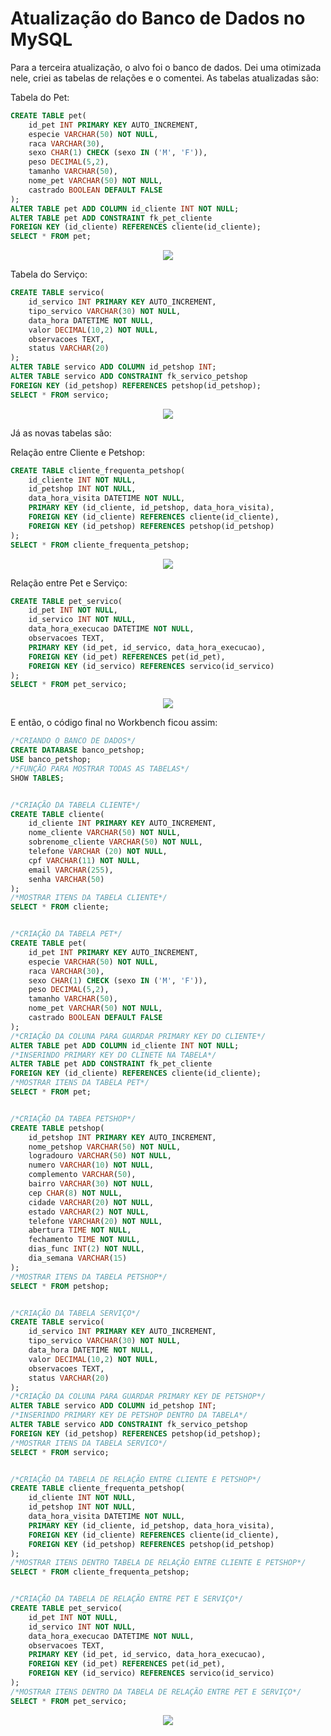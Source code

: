 # Atualização do Banco de Dados no MySQL

<p>Para a terceira atualização, o alvo foi o banco de dados. Dei uma otimizada nele, criei as tabelas de relações e o comentei. As tabelas atualizadas são:</p>
<p>Tabela do Pet:</p>

```sql
CREATE TABLE pet(
    id_pet INT PRIMARY KEY AUTO_INCREMENT,
    especie VARCHAR(50) NOT NULL,
    raca VARCHAR(30),
    sexo CHAR(1) CHECK (sexo IN ('M', 'F')),
    peso DECIMAL(5,2),
    tamanho VARCHAR(50),
    nome_pet VARCHAR(50) NOT NULL,
    castrado BOOLEAN DEFAULT FALSE
);
ALTER TABLE pet ADD COLUMN id_cliente INT NOT NULL;
ALTER TABLE pet ADD CONSTRAINT fk_pet_cliente
FOREIGN KEY (id_cliente) REFERENCES cliente(id_cliente);
SELECT * FROM pet;
```
<p align="center"><img src="https://github.com/user-attachments/assets/c974f305-1fa6-4a7e-8459-a6af4eb845ce"></p>

<p>Tabela do Serviço:</p>

```sql
CREATE TABLE servico(
    id_servico INT PRIMARY KEY AUTO_INCREMENT,
    tipo_servico VARCHAR(30) NOT NULL,
    data_hora DATETIME NOT NULL,
    valor DECIMAL(10,2) NOT NULL,
    observacoes TEXT,
    status VARCHAR(20)
);
ALTER TABLE servico ADD COLUMN id_petshop INT;
ALTER TABLE servico ADD CONSTRAINT fk_servico_petshop
FOREIGN KEY (id_petshop) REFERENCES petshop(id_petshop);
SELECT * FROM servico;
```
<p align="center"><img src="https://github.com/user-attachments/assets/8fac2a4f-025b-423b-a233-dc4d8452a15d"></p>

<p>Já as novas tabelas são:</p>
<p>Relação entre Cliente e Petshop:</p>

```sql
CREATE TABLE cliente_frequenta_petshop(
    id_cliente INT NOT NULL,
    id_petshop INT NOT NULL,
    data_hora_visita DATETIME NOT NULL,
    PRIMARY KEY (id_cliente, id_petshop, data_hora_visita),
    FOREIGN KEY (id_cliente) REFERENCES cliente(id_cliente),
    FOREIGN KEY (id_petshop) REFERENCES petshop(id_petshop)
);
SELECT * FROM cliente_frequenta_petshop;
```
<p align="center"><img src="https://github.com/user-attachments/assets/ec8a4318-c69b-48a1-8a25-bb84094949b0"></p>

<p>Relação entre Pet e Serviço:</p>

```sql
CREATE TABLE pet_servico(
    id_pet INT NOT NULL,
    id_servico INT NOT NULL,
    data_hora_execucao DATETIME NOT NULL,
    observacoes TEXT,
    PRIMARY KEY (id_pet, id_servico, data_hora_execucao),
    FOREIGN KEY (id_pet) REFERENCES pet(id_pet),
    FOREIGN KEY (id_servico) REFERENCES servico(id_servico)
);
SELECT * FROM pet_servico;
```
<p align="center"><img src="https://github.com/user-attachments/assets/8efeaf18-821a-4adb-a931-d04d383970c1"></p>

<p>E então, o código final no Workbench ficou assim:</p>

```sql
/*CRIANDO O BANCO DE DADOS*/
CREATE DATABASE banco_petshop;
USE banco_petshop;
/*FUNÇÃO PARA MOSTRAR TODAS AS TABELAS*/
SHOW TABLES;


/*CRIAÇÃO DA TABELA CLIENTE*/
CREATE TABLE cliente(
    id_cliente INT PRIMARY KEY AUTO_INCREMENT,
    nome_cliente VARCHAR(50) NOT NULL,
    sobrenome_cliente VARCHAR(50) NOT NULL,
    telefone VARCHAR (20) NOT NULL,
    cpf VARCHAR(11) NOT NULL,
    email VARCHAR(255),
    senha VARCHAR(50)
);
/*MOSTRAR ITENS DA TABELA CLIENTE*/
SELECT * FROM cliente;


/*CRIAÇÃO DA TABELA PET*/
CREATE TABLE pet(
    id_pet INT PRIMARY KEY AUTO_INCREMENT,
    especie VARCHAR(50) NOT NULL,
    raca VARCHAR(30),
    sexo CHAR(1) CHECK (sexo IN ('M', 'F')),
    peso DECIMAL(5,2),
    tamanho VARCHAR(50),
    nome_pet VARCHAR(50) NOT NULL,
    castrado BOOLEAN DEFAULT FALSE
);
/*CRIAÇÃO DA COLUNA PARA GUARDAR PRIMARY KEY DO CLIENTE*/
ALTER TABLE pet ADD COLUMN id_cliente INT NOT NULL;
/*INSERINDO PRIMARY KEY DO CLINETE NA TABELA*/
ALTER TABLE pet ADD CONSTRAINT fk_pet_cliente
FOREIGN KEY (id_cliente) REFERENCES cliente(id_cliente);
/*MOSTRAR ITENS DA TABELA PET*/
SELECT * FROM pet;


/*CRIAÇÃO DA TABEA PETSHOP*/
CREATE TABLE petshop(
    id_petshop INT PRIMARY KEY AUTO_INCREMENT,
    nome_petshop VARCHAR(50) NOT NULL,
    logradouro VARCHAR(50) NOT NULL,
    numero VARCHAR(10) NOT NULL,
    complemento VARCHAR(50),
    bairro VARCHAR(30) NOT NULL,
    cep CHAR(8) NOT NULL,
    cidade VARCHAR(20) NOT NULL,
    estado VARCHAR(2) NOT NULL,
    telefone VARCHAR(20) NOT NULL,
    abertura TIME NOT NULL,
    fechamento TIME NOT NULL,
    dias_func INT(2) NOT NULL,
    dia_semana VARCHAR(15)
);
/*MOSTRAR ITENS DA TABELA PETSHOP*/
SELECT * FROM petshop;


/*CRIAÇÃO DA TABELA SERVIÇO*/
CREATE TABLE servico(
    id_servico INT PRIMARY KEY AUTO_INCREMENT,
    tipo_servico VARCHAR(30) NOT NULL,
    data_hora DATETIME NOT NULL,
    valor DECIMAL(10,2) NOT NULL,
    observacoes TEXT,
    status VARCHAR(20)
);
/*CRIAÇÃO DA COLUNA PARA GUARDAR PRIMARY KEY DE PETSHOP*/
ALTER TABLE servico ADD COLUMN id_petshop INT;
/*INSERINDO PRIMARY KEY DE PETSHOP DENTRO DA TABELA*/
ALTER TABLE servico ADD CONSTRAINT fk_servico_petshop
FOREIGN KEY (id_petshop) REFERENCES petshop(id_petshop);
/*MOSTRAR ITENS DA TABELA SERVICO*/
SELECT * FROM servico;


/*CRIAÇÃO DA TABELA DE RELAÇÃO ENTRE CLIENTE E PETSHOP*/
CREATE TABLE cliente_frequenta_petshop(
    id_cliente INT NOT NULL,
    id_petshop INT NOT NULL,
    data_hora_visita DATETIME NOT NULL,
    PRIMARY KEY (id_cliente, id_petshop, data_hora_visita),
    FOREIGN KEY (id_cliente) REFERENCES cliente(id_cliente),
    FOREIGN KEY (id_petshop) REFERENCES petshop(id_petshop)
);
/*MOSTRAR ITENS DENTRO TABELA DE RELAÇÃO ENTRE CLIENTE E PETSHOP*/
SELECT * FROM cliente_frequenta_petshop;


/*CRIAÇÃO DA TABELA DE RELAÇÃO ENTRE PET E SERVIÇO*/
CREATE TABLE pet_servico(
    id_pet INT NOT NULL,
    id_servico INT NOT NULL,
    data_hora_execucao DATETIME NOT NULL,
    observacoes TEXT,
    PRIMARY KEY (id_pet, id_servico, data_hora_execucao),
    FOREIGN KEY (id_pet) REFERENCES pet(id_pet),
    FOREIGN KEY (id_servico) REFERENCES servico(id_servico)
);
/*MOSTRAR ITENS DENTRO DA TABELA DE RELAÇÃO ENTRE PET E SERVIÇO*/
SELECT * FROM pet_servico;
```
<p align="center"><img src="https://github.com/user-attachments/assets/40244452-8341-4b64-b293-ab6cf48ed500"></p>
